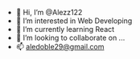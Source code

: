 - 👋 Hi, I’m @Alezz122
- 👀 I’m interested in Web Developing
- 🌱 I’m currently learning React
- 💞️ I’m looking to collaborate on ...
- 📫 aledoble29@gmail.com

<!---
Alezz122/Alezz122 is a ✨ special ✨ repository because its `README.md` (this file) appears on your GitHub profile.
You can click the Preview link to take a look at your changes.
--->
